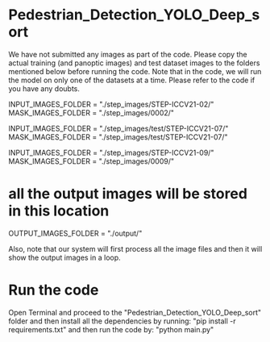 # Pedestrian_Detection_YOLO_Deep_sort

We have not submitted any images as part of the code.
Please copy the actual training (and panoptic images) and test dataset images
to the folders mentioned below before running the code.
Note that in the code, we will run the model on only one of the datasets at a time.
Please refer to the code if you have any doubts.

INPUT_IMAGES_FOLDER = "./step_images/STEP-ICCV21-02/"
MASK_IMAGES_FOLDER = "./step_images/0002/"

INPUT_IMAGES_FOLDER = "./step_images/test/STEP-ICCV21-07/"
MASK_IMAGES_FOLDER = "./step_images/test/STEP-ICCV21-07/"

INPUT_IMAGES_FOLDER = "./step_images/STEP-ICCV21-09/"
MASK_IMAGES_FOLDER = "./step_images/0009/"

# all the output images will be stored in this location

OUTPUT_IMAGES_FOLDER = "./output/"

Also, note that our system will first process all the image files
and then it will show the output images in a loop.

# Run the code

Open Terminal and proceed to the "Pedestrian_Detection_YOLO_Deep_sort" folder
and then install all the dependencies by running: "pip install -r requirements.txt"
and then run the code by: "python main.py"

